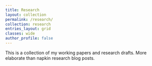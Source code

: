 ```yaml
---
title: Research
layout: collection
permalink: /research/
collection: research
entries_layout: grid
classes: wide
author_profile: false
---
```


This is a collection of my working papers and research drafts. More elaborate than napkin research blog posts.